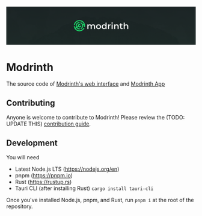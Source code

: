 ![Repo cover image. The Modrinth logo is overlaid on Mount Olympus.](/.github/assets/monorepo_cover.png)

# Modrinth

The source code of [Modrinth's web interface](https://modrinth.com) and [Modrinth App](https://modrinth.app)

## Contributing

Anyone is welcome to contribute to Modrinth! Please review the (TODO: UPDATE THIS) [contribution guide](https://support.modrinth.com/en/articles/8802215-contributing-to-modrinth).

## Development

You will need

- Latest Node.js LTS (https://nodejs.org/en)
- pnpm (https://pnpm.io)
- Rust (https://rustup.rs)
- Tauri CLI (after installing Rust) `cargo install tauri-cli`

Once you've installed Node.js, pnpm, and Rust, run `pnpm i` at the root of the repository.